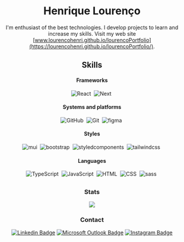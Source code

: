 

<div align="center">

# Henrique Lourenço

I'm enthusiast of the best technologies. I develop projects to learn and increase my skills.
Visit my web site [www.lourencohenri.github.io/lourencoPortfolio](https://lourencohenri.github.io/lourencoPortfolio/).

## Skills
  
#### Frameworks
  ![React](https://img.shields.io/badge/-React-2F81F7?style=for-the-badge&logo=react&logoColor=white)&nbsp;
  ![Next](https://img.shields.io/badge/-Next-2F81F7?style=for-the-badge&logo=nextdotjs&logoColor=white)&nbsp;
  
#### Systems and platforms 
  ![GitHub](https://img.shields.io/badge/-GitHub-2F81F7?style=for-the-badge&logo=github&logoColor=white)&nbsp;
  ![Git](https://img.shields.io/badge/-Git-2F81F7?style=for-the-badge&logo=git&logoColor=white)&nbsp;
  ![figma](https://img.shields.io/badge/-figma-2F81F7?style=for-the-badge&logo=figma&logoColor=white)&nbsp;
  
#### Styles
  ![mui](https://img.shields.io/badge/-mui-2F81F7?style=for-the-badge&logo=mui&logoColor=white)&nbsp;
  ![bootstrap](https://img.shields.io/badge/-bootstrap-2F81F7?style=for-the-badge&logo=bootstrap&logoColor=white)&nbsp;
  ![styledcomponents](https://img.shields.io/badge/-styledcomponents-2F81F7?style=for-the-badge&logo=styledcomponents&logoColor=white)&nbsp;
  ![tailwindcss](https://img.shields.io/badge/-tailwindcss-2F81F7?style=for-the-badge&logo=tailwindcss&logoColor=white)&nbsp;
  
#### Languages
  ![TypeScript](https://img.shields.io/badge/-TypeScript-2F81F7?style=for-the-badge&logo=TypeScript&logoColor=white)&nbsp;
  ![JavaScript](https://img.shields.io/badge/-JavaScript-2F81F7?style=for-the-badge&logo=javascript&logoColor=white)&nbsp;
  ![HTML](https://img.shields.io/badge/-HTML-2F81F7?style=for-the-badge&logo=HTML5&logoColor=white)&nbsp;
  ![CSS](https://img.shields.io/badge/-CSS-2F81F7?style=for-the-badge&logo=CSS3&logoColor=white)&nbsp;
  ![sass](https://img.shields.io/badge/-sass-2F81F7?style=for-the-badge&logo=sass&logoColor=white)&nbsp;  

##
  
### Stats

<div display="flex" align="center">
  <img src="https://github-readme-stats.vercel.app/api/top-langs/?username=LourencoHenri&theme=github_dark&layout=compact"/> 
</div>
  
### Contact

[![Linkedin Badge](https://img.shields.io/badge/-Henrique%20Lourenço-2F81F7?style=for-the-badge&logo=Linkedin&logoColor=white&link=https://www.linkedin.com/in/henrique-lourenco/)](https://www.linkedin.com/in/henrique-lourenco/)
[![Microsoft Outlook Badge](https://img.shields.io/badge/-henri.lourenco@outlook.com-2F81F7?style=for-the-badge&logo=Gmail&logoColor=white&link=mailto:henri.lourenco@outlook.com)](mailto:henri.lourenco@outlook.com)
[![Instagram Badge](https://img.shields.io/badge/-lourencohenri-2F81F7?style=for-the-badge&labelColor=2F81F7&logo=instagram&logoColor=white&link=https://www.instagram.com/lourencohenri/)](https://www.instagram.com/lourencohenri/)

</div>

